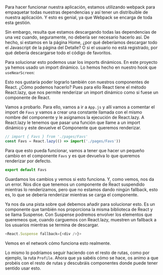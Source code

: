 Para hacer funcionar nuestra aplicación, estamos utilizando webpack para empaquetar todas nuestras dependencias y así tener un distribuible de nuestra aplicación. Y esto es genial, ya que Webpack se encarga de toda esta gestión.

Sin embargo, resulta que estamos descargando todas las dependencias de una vez cuando, seguramente, no debería ser necesario hacerlo así. De hecho, si estamos en la página Home, ¿por qué deberíamos descargar todo el Javascript de la página del Detalle? O si el usuario no está registrado, por qué debería descargarse todo el código de favoritos.

Para solucionar esto podemos usar los imports dinámicos. En este proyecto ya hemos usado un import dinámico. Lo hemos hecho en nuestro hook que `useNearScreen`:

Esto nos gustaría poder lograrlo también con nuestros componentes de React. ¿Cómo podemos hacerlo? Pues para ello React tiene el método React.lazy, que nos permite renderizar un import dinámico como si fuese un componente de React.

Vamos a probarlo. Para ello, vamos a ir a `App.js` y allí vamos a comentar el import de `Favs` y vamos a crear una constante llamada con el mismo nombre del componente y le asignamos la ejecución de React.lazy. A React.lazy le tenemos que pasar una función que llame a un import dinámico y este devuelve el Componente que queremos renderizar.

```js
// import { Favs } from './pages/Favs'
const Favs = React.lazy(() => import('./pages/Favs'))
```

Para que esto pueda funcionar, vamos a tener que hacer un pequeño cambio en el componente `Favs` y es que devuelva lo que queremos renderizar por defecto.

```js
export default Favs
```

Guardamos los cambios y vemos si esto funciona. Y, como vemos, nos da un error. Nos dice que tenemos un componente de React suspendido mientras lo renderizamos, pero que no estamos dando ningún fallback, esto es, lo que se debería renderizar mientras se carga el componente.

Ya nos da una pista sobre qué debemos añadir para solucionar esto. Es un componente que también nos proporciona la misma biblioteca de React y se llama Suspense. Con Suspense podremos envolver los elementos que queremeos que, cuando carguemos con React.lazy, muestren un fallback a los usuarios mientras se termina de descargar.

```js en App.js
<React.Suspense fallback={<div />}>
```

Vemos en el network cómo funciona esto realmente.

Lo mismo lo podríamos seguir haciendo con el resto de rutas, como por ejemplo, la ruta `Profile`. Ahora que ya sabéis cómo se hace, os animo a que probéis con el resto de rutas y descubráis componentes donde puede tener sentido usar esto.

